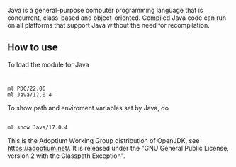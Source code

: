 Java is a general-purpose computer programming language that is concurrent, class-based and object-oriented. Compiled Java code can run on all platforms that support Java without the need for recompilation.

## How to use

To load the module for Java

# 

```
ml PDC/22.06
ml Java/17.0.4
```
To show path and enviroment variables set by Java, do

## 

```
ml show Java/17.0.4
```
This is the Adoptium Working Group distribution of OpenJDK, see https://adoptium.net/. It is released under the "GNU General Public License, version 2 with the Classpath Exception".
